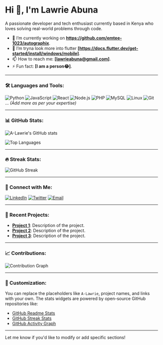 # Hi 👋, I'm Lawrie Abuna

A passionate developer and tech enthusiast currently based in Kenya who loves solving real-world problems through code.

- 🔭 I’m currently working on **https://github.com/emtee-1023/autographix**.
- 🌱 I’m  tryna look more into flutter **[https://docs.flutter.dev/get-started/install/windows/mobile]**.
- 📫 How to reach me: **[lawrieabuna@gmail.com]**.
- ⚡ Fun fact: **[I am a person😂]**.

---

### 🛠️ Languages and Tools:

![Python](https://img.shields.io/badge/-Python-3776AB?style=flat&logo=python&logoColor=white)
![JavaScript](https://img.shields.io/badge/-JavaScript-F7DF1E?style=flat&logo=javascript&logoColor=black)
![React](https://img.shields.io/badge/-React-61DAFB?style=flat&logo=react&logoColor=white)
![Node.js](https://img.shields.io/badge/-Node.js-339933?style=flat&logo=node.js&logoColor=white)
![PHP](https://img.shields.io/badge/-PHP-777BB4?style=flat&logo=php&logoColor=white)
![MySQL](https://img.shields.io/badge/-MySQL-4479A1?style=flat&logo=mysql&logoColor=white)
![Linux](https://img.shields.io/badge/-Linux-FCC624?style=flat&logo=linux&logoColor=black)
![Git](https://img.shields.io/badge/-Git-F05032?style=flat&logo=git&logoColor=white)
... _(Add more as per your expertise)_

---

### 📊 GitHub Stats:

![A-Lawrie's GitHub stats](https://github-readme-stats.vercel.app/api?username=A-Lawrie&show_icons=true&theme=radical&count_private=true)

![Top Languages](https://github-readme-stats.vercel.app/api/top-langs/?username=A-Lawrie&layout=compact&theme=radical)

---

### 🔥 Streak Stats:

![GitHub Streak](https://github-readme-streak-stats.herokuapp.com/?user=A-Lawrie&theme=radical)

---

### 🤝 Connect with Me:

[![LinkedIn](https://img.shields.io/badge/-LinkedIn-0A66C2?style=flat&logo=linkedin&logoColor=white)](https://linkedin.com/in/your-linkedin)
[![Twitter](https://img.shields.io/badge/-Twitter-1DA1F2?style=flat&logo=twitter&logoColor=white)](https://twitter.com/your-twitter)
[![Email](https://img.shields.io/badge/-Email-D14836?style=flat&logo=gmail&logoColor=white)](mailto:your-email)

---

### 🚀 Recent Projects:

- [**Project 1**](#): Description of the project.
- [**Project 2**](#): Description of the project.
- [**Project 3**](#): Description of the project.

---

### 📈 Contributions:

![Contribution Graph](https://activity-graph.herokuapp.com/graph?username=A-Lawrie&theme=react-dark)

---

### 🎨 Customization:

You can replace the placeholders like `A-Lawrie`, project names, and links with your own. The stats widgets are powered by open-source GitHub repositories like:
- [GitHub Readme Stats](https://github.com/anuraghazra/github-readme-stats)
- [GitHub Streak Stats](https://github.com/denvercoder1/github-readme-streak-stats)
- [GitHub Activity Graph](https://github.com/Ashutosh00710/github-readme-activity-graph)

---

Let me know if you'd like to modify or add specific sections!
